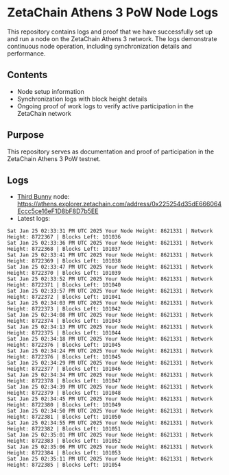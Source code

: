# ZetaChain Athens 3 PoW Node Logs
This repository contains logs and proof that we have successfully set up and run a node on the ZetaChain Athens 3 network. The logs demonstrate continuous node operation, including synchronization details and performance.

## Contents
- Node setup information
- Synchronization logs with block height details
- Ongoing proof of work logs to verify active participation in the ZetaChain network

## Purpose
This repository serves as documentation and proof of participation in the ZetaChain Athens 3 PoW testnet.

## Logs

- [Third Bunny](https://thirdbunny.xyz/) node: https://athens.explorer.zetachain.com/address/0x225254d35dE666064Eccc5ce16eF1D8bF8D7b5EE
- Latest logs:
```
Sat Jan 25 02:33:31 PM UTC 2025 Your Node Height: 8621331 | Network Height: 8722367 | Blocks Left: 101036
Sat Jan 25 02:33:36 PM UTC 2025 Your Node Height: 8621331 | Network Height: 8722368 | Blocks Left: 101037
Sat Jan 25 02:33:41 PM UTC 2025 Your Node Height: 8621331 | Network Height: 8722369 | Blocks Left: 101038
Sat Jan 25 02:33:47 PM UTC 2025 Your Node Height: 8621331 | Network Height: 8722370 | Blocks Left: 101039
Sat Jan 25 02:33:52 PM UTC 2025 Your Node Height: 8621331 | Network Height: 8722371 | Blocks Left: 101040
Sat Jan 25 02:33:57 PM UTC 2025 Your Node Height: 8621331 | Network Height: 8722372 | Blocks Left: 101041
Sat Jan 25 02:34:03 PM UTC 2025 Your Node Height: 8621331 | Network Height: 8722373 | Blocks Left: 101042
Sat Jan 25 02:34:08 PM UTC 2025 Your Node Height: 8621331 | Network Height: 8722374 | Blocks Left: 101043
Sat Jan 25 02:34:13 PM UTC 2025 Your Node Height: 8621331 | Network Height: 8722375 | Blocks Left: 101044
Sat Jan 25 02:34:18 PM UTC 2025 Your Node Height: 8621331 | Network Height: 8722376 | Blocks Left: 101045
Sat Jan 25 02:34:24 PM UTC 2025 Your Node Height: 8621331 | Network Height: 8722376 | Blocks Left: 101045
Sat Jan 25 02:34:29 PM UTC 2025 Your Node Height: 8621331 | Network Height: 8722377 | Blocks Left: 101046
Sat Jan 25 02:34:34 PM UTC 2025 Your Node Height: 8621331 | Network Height: 8722378 | Blocks Left: 101047
Sat Jan 25 02:34:39 PM UTC 2025 Your Node Height: 8621331 | Network Height: 8722379 | Blocks Left: 101048
Sat Jan 25 02:34:45 PM UTC 2025 Your Node Height: 8621331 | Network Height: 8722380 | Blocks Left: 101049
Sat Jan 25 02:34:50 PM UTC 2025 Your Node Height: 8621331 | Network Height: 8722381 | Blocks Left: 101050
Sat Jan 25 02:34:55 PM UTC 2025 Your Node Height: 8621331 | Network Height: 8722382 | Blocks Left: 101051
Sat Jan 25 02:35:01 PM UTC 2025 Your Node Height: 8621331 | Network Height: 8722383 | Blocks Left: 101052
Sat Jan 25 02:35:06 PM UTC 2025 Your Node Height: 8621331 | Network Height: 8722384 | Blocks Left: 101053
Sat Jan 25 02:35:11 PM UTC 2025 Your Node Height: 8621331 | Network Height: 8722385 | Blocks Left: 101054
```

